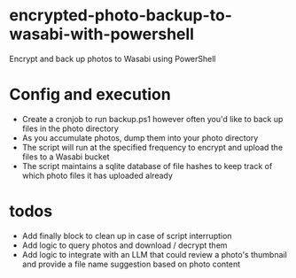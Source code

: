 # encrypted-photo-backup-to-wasabi-with-powershell
Encrypt and back up photos to Wasabi using PowerShell

# Config and execution
* Create a cronjob to run backup.ps1 however often you'd like to back up files in the photo directory
* As you accumulate photos, dump them into your photo directory
* The script will run at the specified frequency to encrypt and upload the files to a Wasabi bucket
* The script maintains a sqlite database of file hashes to keep track of which photo files it has uploaded already

# todos
* Add finally block to clean up in case of script interruption
* Add logic to query photos and download / decrypt them
* Add logic to integrate with an LLM that could review a photo's thumbnail and provide a file name suggestion based on photo content
